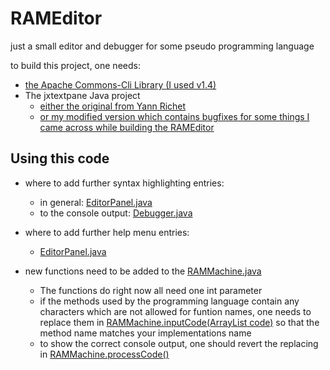 # RAMEditor
just a small editor and debugger for some pseudo programming language

to build this project, one needs:
- [the Apache Commons-Cli Library (I used v1.4)](https://commons.apache.org/proper/commons-cli/)
- The jxtextpane Java project
  - [either the original from Yann Richet](https://github.com/yannrichet/jxtextpane)
  - [or my modified version which contains bugfixes for some things I came across while building the RAMEditor](https://github.com/hofma103/jxtextpane)

## Using this code
- where to add further syntax highlighting entries:
  - in general: [EditorPanel.java](src/de/unipassau/fim/hofma103/EditorPanel.java#L85)
  - to the console output: [Debugger.java](src/de/unipassau/fim/hofma103/Debugger.java#L85)
- where to add further help menu entries:
  - [EditorPanel.java](src/de/unipassau/fim/hofma103/EditorPanel.java#L121)
  
- new functions need to be added to the [RAMMachine.java](src/de/unipassau/fim/hofma103/RAMMachine.java)
  - The functions do right now all need one int parameter
  - if the methods used by the programming language contain any characters which are not allowed for funtion names, one needs to replace them in [RAMMachine.inputCode(ArrayList<String> code)](src/de/unipassau/fim/hofma103/RAMMachine.java#L29) so that the method name matches your implementations name
  - to show the correct console output, one should revert the replacing in [RAMMachine.processCode()](src/de/unipassau/fim/hofma103/RAMMachine.java#L53)

